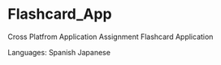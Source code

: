 # Flashcard_App
Cross Platfrom Application Assignment
Flashcard Application

Languages:
Spanish
Japanese
